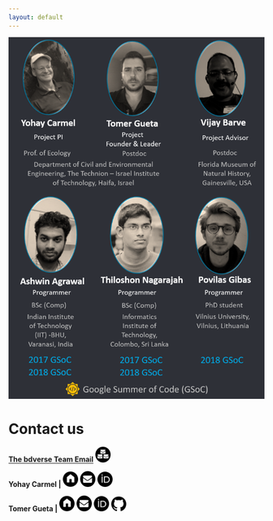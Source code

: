 ```yaml
---
layout: default
---
```


![](assets/images/the-team.png)

# Contact us

<a href="mailto:bdverse-team@googlegroups.com" target="_blank">**The bdverse Team Email**</a>
<a href="mailto:bdverse-team@googlegroups.com" target="_blank"><img src="assets/images/team_email.png" alt="The bdverse team group Email" title= "Email the bdverse team" width="30"/></a>

**Yohay Carmel |**
<a href="https://ecologylab.net.technion.ac.il/" target="_blank"><img src="assets/images/homepage.png" alt="Carmel's Ecology Lab" title= "Carmel's Ecology Lab" width="30"/></a>
<a href="mailto:yohay@cv.technion.ac.il" target="_blank"><img src="assets/images/mail.png" alt="Yohay Carmel Email" title= "Email Yohay" width="30"/></a>
<a href="https://orcid.org/0000-0002-5883-0184" target="_blank"><img src="assets/images/ORCID.png" alt="Yohay Carmel ORCID ID" title= "ORCID: Yohay Carmel" width="30"/></a>

**Tomer Gueta |**
<a href="https://ecologylab.net.technion.ac.il/2015/01/20/tomer-gueta/" target="_blank"><img src="assets/images/homepage.png" alt="Tomer in the Carmel's Ecology Lab" title= "Tomer in theCarmel's Ecology Lab" width="30"/></a>
<a href="mailto:tomer.gu@gmail.com" target="_blank"><img src="assets/images/mail.png" alt="Yohay Carmel Email" title= "Email Yohay" width="30"/></a>
<a href="https://orcid.org/0000-0003-1557-8596" target="_blank"><img src="assets/images/ORCID.png" alt="Tomer Gueta ORCID ID" title= "ORCID: Tomer Gueta" width="30"/></a>
<a href="https://github.com/tom-gu" target="_blank"><img src="assets/images/Github.png" alt="Tomer's GitHub profile" title= "Tomer Gueta on GitHub" width="30"/></a>
